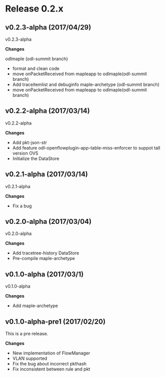 # Release 0.2.x

## v0.2.3-alpha (2017/04/29)

v0.2.3-alpha

**Changes**

odlmaple (odl-summit branch)
- format and clean code
- move onPacketReceived from mapleapp to odlmaple(odl-summit branch)
- Add traceitemlist and debuginfo
maple-archetype (odl-summit branch)
- move onPacketReceived from mapleapp to odlmaple(odl-summit branch)

## v0.2.2-alpha (2017/03/14)

v0.2.2-alpha

**Changes**

- Add pkt-json-str
- Add feature odl-openflowplugin-app-table-miss-enforcer to suppot tall version OVS
- Initialize the DataStore

## v0.2.1-alpha (2017/03/14)

v0.2.1-alpha

**Changes**

- Fix a bug

## v0.2.0-alpha (2017/03/04)

v0.2.0-alpha

**Changes**

- Add tracetree-history DataStore
- Pre-compile maple-archetype


## v0.1.0-alpha (2017/03/1)

v0.1.0-alpha

**Changes**

- Add maple-archetype


## v0.1.0-alpha-pre1 (2017/02/20)

This is a pre release.

**Changes**

- New implementation of FlowManager
- VLAN supported
- Fix the bug about incorrect pkthash
- Fix inconsistent between rule and pkt
